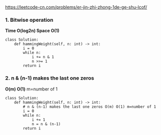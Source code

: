 https://leetcode-cn.com/problems/er-jin-zhi-zhong-1de-ge-shu-lcof/

### 1. Bitwise operation
**Time O(log2n) Space O(1)**
```
class Solution:
    def hammingWeight(self, n: int) -> int:
        i = 0
        while n:
            i += n & 1
            n >>= 1
        return i
```

### 2. n & (n-1) makes the last one zeros
**O(m) O(1)** m=number of 1
```
class Solution:
    def hammingWeight(self, n: int) -> int:
        # n & (n-1) makes the last one zeros O(m) O(1) m=number of 1
        i = 0
        while n:
            i += 1
            n = n & (n-1)
        return i
```        
